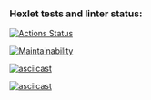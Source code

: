 ### Hexlet tests and linter status:
[![Actions Status](https://github.com/leevkrasnov/frontend-project-44/actions/workflows/hexlet-check.yml/badge.svg)](https://github.com/leevkrasnov/frontend-project-44/actions)

[![Maintainability](https://api.codeclimate.com/v1/badges/5e567b7f9d976dd00ef5/maintainability)](https://codeclimate.com/github/leevkrasnov/frontend-project-44/maintainability)

[![asciicast](https://asciinema.org/a/qZIuCuXEcVQv0fTNhZNTuhqh8.svg)](https://asciinema.org/a/qZIuCuXEcVQv0fTNhZNTuhqh8)

[![asciicast](https://asciinema.org/a/hbPhUAr0EjJVJpZp2HIJeQPkA.svg)](https://asciinema.org/a/hbPhUAr0EjJVJpZp2HIJeQPkA)
